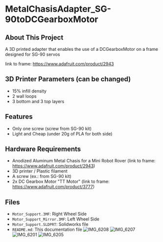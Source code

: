 # MetalChasisAdapter_SG-90toDCGearboxMotor
## About This Project

A 3D printed adapter that enables the use of a DCGearboxMotor on a frame designed for SG-90 servos

link to frame: https://www.adafruit.com/product/2943

## 3D Printer Parameters (can be changed)
- 15% infill density
- 2 wall loops
- 3 bottom and 3 top layers 

## Features

- Only one screw (screw from SG-90 kit)
- Light and Cheap (under 20g of PLA for both side)

## Hardware Requirements

- Anodized Aluminum Metal Chasis for a Mini Robot Rover (link to frame: https://www.adafruit.com/product/2943)
- 3D printer / Plastic filament
- A screw (ex.: from SG-90 kit)
- 2x DC Gearbox Motor "TT Motor" (link to frame: https://www.adafruit.com/product/3777)


## Files

- `Motor_Support.3MF`: Right Wheel Side
- `Motor_Support_Mirror.3MF`: Left Wheel Side
- `Motor_Support.SLDPRT`: Solidworks file
- `README.md`: This documentation file
![IMG_6208](https://github.com/user-attachments/assets/ab48c816-a5ca-406d-a772-14107fdb27ec)
![IMG_6207](https://github.com/user-attachments/assets/8526f51e-4500-4c6d-85f0-bd16d45010dc)
![IMG_6201](https://github.com/user-attachments/assets/723578b5-6f47-4f02-a2a2-90d27ddc4040)
![IMG_6205](https://github.com/user-attachments/assets/eefcfd62-9d7c-490b-a130-b4e737d93637)
